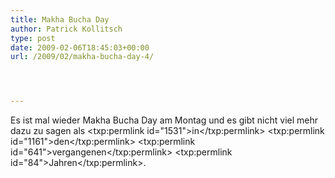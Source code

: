 ```yaml
---
title: Makha Bucha Day
author: Patrick Kollitsch
type: post
date: 2009-02-06T18:45:03+00:00
url: /2009/02/makha-bucha-day-4/




---
```

Es ist mal wieder Makha Bucha Day am Montag und es gibt nicht viel mehr dazu zu sagen als <txp:permlink id="1531">in</txp:permlink> <txp:permlink id="1161">den</txp:permlink> <txp:permlink id="641">vergangenen</txp:permlink> <txp:permlink id="84">Jahren</txp:permlink>.